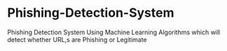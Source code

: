 # Phishing-Detection-System
Phishing Detection System Using Machine Learning Algorithms which will detect whether URL,s are Phishing or Legitimate
